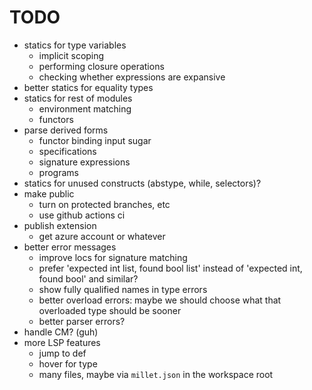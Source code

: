 # TODO

- statics for type variables
  - implicit scoping
  - performing closure operations
  - checking whether expressions are expansive
- better statics for equality types
- statics for rest of modules
  - environment matching
  - functors
- parse derived forms
  - functor binding input sugar
  - specifications
  - signature expressions
  - programs
- statics for unused constructs (abstype, while, selectors)?
- make public
  - turn on protected branches, etc
  - use github actions ci
- publish extension
  - get azure account or whatever
- better error messages
  - improve locs for signature matching
  - prefer 'expected int list, found bool list' instead of 'expected int, found
    bool' and similar?
  - show fully qualified names in type errors
  - better overload errors: maybe we should choose what that overloaded type
    should be sooner
  - better parser errors?
- handle CM? (guh)
- more LSP features
  - jump to def
  - hover for type
  - many files, maybe via `millet.json` in the workspace root
